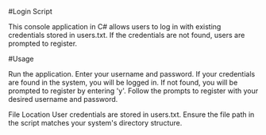 #Login Script

This console application in C# allows users to log in with existing credentials stored in users.txt. If the credentials are not found, users are prompted to register.

#Usage

Run the application.
Enter your username and password.
If your credentials are found in the system, you will be logged in.
If not found, you will be prompted to register by entering 'y'.
Follow the prompts to register with your desired username and password.

File Location
User credentials are stored in users.txt. Ensure the file path in the script matches your system's directory structure.
